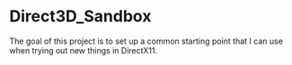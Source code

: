 # Direct3D_Sandbox

The goal of this project is to set up a common starting point that I can use when trying out new things in DirectX11.

